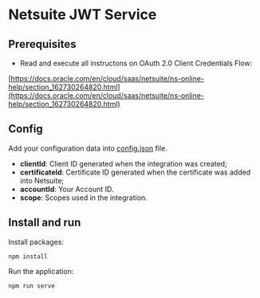 # Netsuite JWT Service

## Prerequisites

- Read and execute all instructons on OAuth 2.0 Client Credentials Flow:

[https://docs.oracle.com/en/cloud/saas/netsuite/ns-online-help/section_162730264820.html](https://docs.oracle.com/en/cloud/saas/netsuite/ns-online-help/section_162730264820.html)

## Config

Add your configuration data into [config.json](config.json) file.

- **clientId**: Client ID generated when the integration was created;
- **certificateId**: Certificate ID generated when the certificate was added into Netsuite;
- **accountId**: Your Account ID.
- **scope**: Scopes used in the integration.

## Install and run

Install packages:

```
npm install
```

Run the application:

```
npm run serve
```
